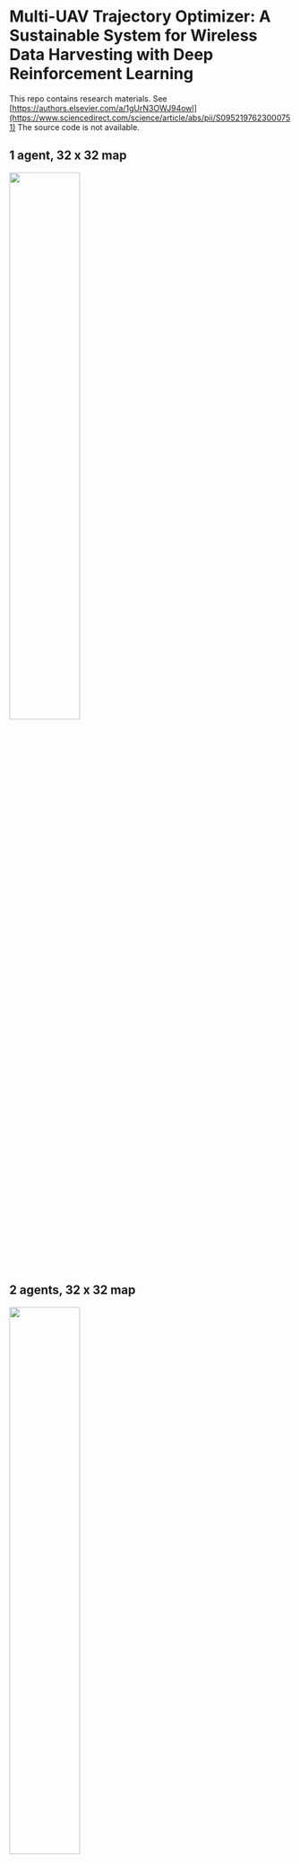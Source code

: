 # Multi-UAV Trajectory Optimizer: A Sustainable System for Wireless Data Harvesting with Deep Reinforcement Learning
This repo contains research materials.
See [https://authors.elsevier.com/a/1gUrN3OWJ94owl](https://www.sciencedirect.com/science/article/abs/pii/S0952197623000751)
The source code is not available.

## 1 agent, 32 x 32 map
<img width="50%" src="https://user-images.githubusercontent.com/71582651/209935533-7d6b4db4-0f3c-4d94-908e-55c08c86a521.gif"/>

## 2 agents, 32 x 32 map
<img width="50%" src="https://user-images.githubusercontent.com/71582651/209935706-a7623caf-7fd0-46b1-8ec2-46a24df2f141.gif"/>

## 3 agents, 32 x 32 map
<img width="50%" src="https://user-images.githubusercontent.com/71582651/209935742-a489563f-f87b-4bbc-98d8-019a89b0c42c.gif"/>

## 1 agent, 100 x 100 map
<img width="50%" src="https://user-images.githubusercontent.com/71582651/210050267-e104e0e4-6f27-4220-848c-ad8e75c97ef0.gif"/>

## 2 agent, 100 x 100 map
<img width="50%" src="https://user-images.githubusercontent.com/71582651/210050356-e6a52c56-180b-4cdc-8863-76f83fdf6fc4.gif"/>

## 3 agents, 100 x 100 map
<img width="50%" src="https://user-images.githubusercontent.com/71582651/210050401-517abfee-14d8-458d-986e-9b86360f4d4c.gif"/>

## 2 agents, 100 x 100 map, a center start and charging zone
<img width="50%" src="https://user-images.githubusercontent.com/71582651/210232611-7f324af7-0915-4eb8-a59d-e3b5e785ebc9.gif"/>

## 3 agents, 100 x 100 map, a center start and charging zone
<img width="50%" src="https://user-images.githubusercontent.com/71582651/210232645-6d87e4ce-cc36-44f1-9092-1a6c8552483f.gif"/>
